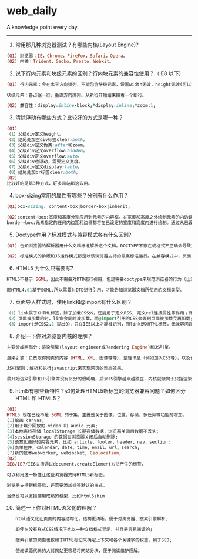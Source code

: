 # web_daily
A knowledge point every day.
***
1. 常用那几种浏览器测试？有哪些内核(Layout Engine)?
```ruby
(Q1) 浏览器：IE，Chrome，FireFox，Safari，Opera。
(Q2) 内核：Trident，Gecko，Presto，Webkit。
```
2. 说下行内元素和块级元素的区别？行内块元素的兼容性使用？（IE8 以下）
```ruby
(Q1) 行内元素：会在水平方向排列，不能包含块级元素，设置width无效，height无效(可以设置line-height)，margin上下无效，padding上下无效。

块级元素：各占据一行，垂直方向排列。从新行开始结束接着一个断行。

(Q2) 兼容性：display:inline-block;*display:inline;*zoom:1;
```
3. 清除浮动有哪些方式？比较好的方式是哪一种？
```ruby
(Q1)
（1）父级div定义height。
（2）结尾处加空div标签clear:both。
（3）父级div定义伪类:after和zoom。
（4）父级div定义overflow:hidden。
（5）父级div定义overflow:auto。
（6）父级div也浮动，需要定义宽度。
（7）父级div定义display:table。
（8）结尾处加br标签clear:both。
(Q2) 
比较好的是第3种方式，好多网站都这么用。
```
4. box-sizing常用的属性有哪些？分别有什么作用？
```ruby
(Q1)box-sizing: content-box|border-box|inherit;

(Q2)content-box:宽度和高度分别应用到元素的内容框。在宽度和高度之外绘制元素的内边距和边框(元素默认效果)。
border-box:元素指定的任何内边距和边框都将在已设定的宽度和高度内进行绘制。通过从已设定的宽度和高度分别减去边框和内边距才能得到内容的宽度和高度。
```
5. Doctype作用？标准模式与兼容模式各有什么区别?
```ruby
(Q1) 告知浏览器的解析器用什么文档标准解析这个文档。DOCTYPE不存在或格式不正确会导致文档以兼容模式呈现。

(Q2) 标准模式的排版和JS运作模式都是以该浏览器支持的最高标准运行。在兼容模式中，页面以宽松的向后兼容的方式显示,模拟老式浏览器的行为以防止站点无法工作。
```
6. HTML5 为什么只需要写<!DOCTYPE html>?
```ruby
HTML5不基于 SGML，因此不需要对DTD进行引用，但是需要doctype来规范浏览器的行为（让浏览器按照它们应该的方式来运行）。

而HTML4.01基于SGML,所以需要对DTD进行引用，才能告知浏览器文档所使用的文档类型。
```
7. 页面导入样式时，使用link和@import有什么区别？
```ruby
（1）link属于XHTML标签，除了加载CSS外，还能用于定义RSS, 定义rel连接属性等作用；而@import是CSS提供的，只能用于加载CSS;
（2）页面被加载的时，link会同时被加载，而@import引用的CSS会等到页面被加载完再加载;
（3）import是CSS2.1 提出的，只在IE5以上才能被识别，而link是XHTML标签，无兼容问题。
```
8. 介绍一下你对浏览器内核的理解？
```ruby
主要分成两部分：渲染引擎(layout engineer或Rendering Engine)和JS引擎。

渲染引擎：负责取得网页的内容（HTML、XML、图像等等）、整理讯息（例如加入CSS等），以及计算网页的显示方式，然后会输出至显示器或打印机。浏览器的内核的不同对于网页的语法解释会有不同，所以渲染的效果也不相同。所有网页浏览器、电子邮件客户端以及其它需要编辑、显示网络内容的应用程序都需要内核。

JS引擎则：解析和执行javascript来实现网页的动态效果。

最开始渲染引擎和JS引擎并没有区分的很明确，后来JS引擎越来越独立，内核就倾向于只指渲染引擎。
```
9. html5有哪些新特性？如何处理HTML5新标签的浏览器兼容问题？如何区分 HTML 和 HTML5？
```ruby
(Q1)
HTML5 现在已经不是 SGML 的子集，主要是关于图像，位置，存储，多任务等功能的增加。
(1)绘画 canvas;
(2)用于媒介回放的 video 和 audio 元素;
(3)本地离线存储 localStorage 长期存储数据，浏览器关闭后数据不丢失;
(4)sessionStorage 的数据在浏览器关闭后自动删除;
(5)语意化更好的内容元素，比如 article、footer、header、nav、section;
(6)表单控件，calendar、date、time、email、url、search;
(7)新的技术webworker, websocket, Geolocation;
(Q2)
IE8/IE7/IE6支持通过document.createElement方法产生的标签，

可以利用这一特性让这些浏览器支持HTML5新标签，

浏览器支持新标签后，还需要添加标签默认的样式。

当然也可以直接使用成熟的框架、比如html5shim
```
10. 简述一下你对HTML语义化的理解？
```ruby
　　html语义化让页面的内容结构化，结构更清晰，便于对浏览器、搜索引擎解析;

　　即使在没有样式CSS情况下也以一种文档格式显示，并且是容易阅读的;

　　搜索引擎的爬虫也依赖于HTML标记来确定上下文和各个关键字的权重，利于SEO;

　　使阅读源代码的人对网站更容易将网站分块，便于阅读维护理解。
```

